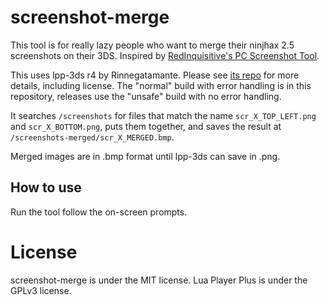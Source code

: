# screenshot-merge
This tool is for really lazy people who want to merge their ninjhax 2.5 screenshots on their 3DS. Inspired by [RedInquisitive's PC Screenshot Tool](https://github.com/RedInquisitive/Screenshot-Tool).

This uses lpp-3ds r4 by Rinnegatamante. Please see [its repo](https://github.com/Rinnegatamante/lpp-3ds) for more details, including license. The "normal" build with error handling is in this repository, releases use the "unsafe" build with no error handling.

It searches `/screenshots` for files that match the name `scr_X_TOP_LEFT.png` and `scr_X_BOTTOM.png`, puts them together, and saves the result at `/screenshots-merged/scr_X_MERGED.bmp`.

Merged images are in .bmp format until lpp-3ds can save in .png.

## How to use
Run the tool follow the on-screen prompts.

# License
screenshot-merge is under the MIT license. Lua Player Plus is under the GPLv3 license.